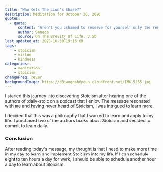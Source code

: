 ```yaml
---
title: "Who Gets The Lion's Share?"
description: Meditation for October 30, 2020
quotes: 
  - quote:
      content: "Aren't you ashamed to reserve for yourself only the remnants of your life and to dedicate to wisdom only that time can't be directed to business?"
      author: Seneca
      source: On The Brevity Of Life, 3.5b
last_updated_at: 2020-10-30T19:16:00
tags:
    - stoicism
    - virtue
    - kindness
categories:
    - meditation
    - stoicism
changeFreq: never
backgroundImage: https://d3iwoqnah6ycun.cloudfront.net/IMG_5255.jpg
---
```


I started this journey into discovering Stoicism after hearing one of the authors of :daily-stoic on a podcast that 
I enjoy. The message resonated with me and having never heard of Stoicism, I was intrigued to learn more.

I decided that this was a philosophy that I wanted to learn and apply to my life. I purchased two of the authors books
about Stoicism and decided to commit to learn daily.

### Conclusion

After reading today's message, my thought is that I need to make more time in my day to learn and implement Stoicism 
into my life. If I can schedule eight to ten hours a day for work, I should be able to schedule another hour a day to 
learn about Stoicism.  
